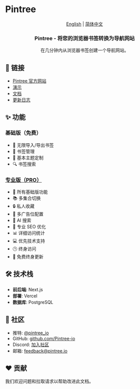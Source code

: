 # Pintree

<div align="center">

[English](./README.md) | [简体中文](./README-zh.md)

  <h3>Pintree - 将您的浏览器书签转换为导航网站</h3>
  <p>在几分钟内从浏览器书签创建一个导航网站。</p>
</div>

## 🔗 链接

- [Pintree 官方网站](https://pintree.io/zh)
- [演示](https://demo.pintree.io)
- [文档](https://docs.pintree.io)
- [更新日志](https://docs.pintree.io/zh/changelog)

## ✨ 功能

### 基础版（免费）
- 📑 无限导入/导出书签
- 📁 书签管理
- 🎨 基本主题定制
- 🔍 书签搜索

### [专业版（PRO）](https://www.pintree.io/zh#pricing)
- 📑 所有基础版功能
- 📚 多集合切换
- 🔒 私人收藏
- 📢 多广告位配置
- 🤖 AI 搜索
- 🎯 专业 SEO 优化
- 📊 详细访问统计
- 💻 优先技术支持
- 🕒 终身访问
- 🔄 免费终身更新

## 🛠️ 技术栈

- **前后端**: Next.js
- **部署**: Vercel
- **数据库**: PostgreSQL

## 👥 社区

- 推特: [@pintree_io](https://twitter.com/pintree_io)
- GitHub: [github.com/Pintree-io](https://github.com/Pintree-io)
- Discord: [加入社区](https://discord.gg/gJTrkHFg)
- 邮箱: feedback@pintree.io

## ❤️ 贡献

我们欢迎问题和拉取请求以帮助改进此文档。